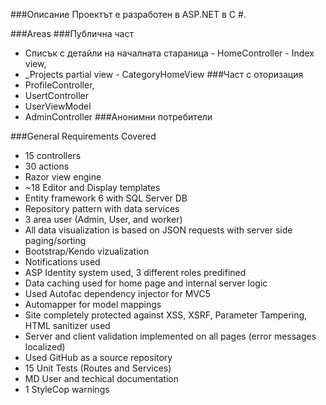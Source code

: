 ###Описание
Проектът е разработен в ASP.NET в C #.

###Areas
###Публична 	част
 - Списък с детайли на началната стараница - HomeController - Index view,
 - _Projects partial view - CategoryHomeView 
###Част с оторизация
 - ProfileController,
 - UsertController
 - UserViewModel
 - AdminController
###Анонимни потребители

###General Requirements Covered
 - 15 controllers
 - 30 actions
 - Razor view engine 
 - ~18 Editor and Display templates
 - Entity framework 6 with SQL Server DB
 - Repository pattern with data services
 - 3 area user (Admin, User, and worker)
 - All data visualization is based on JSON requests with server side paging/sorting
 - Bootstrap/Kendo vizualization
 - Notifications used
 - ASP Identity system used, 3 different roles predifined
 - Data caching used for home page and internal server logic
 - Used Autofac dependency injector for MVC5
 - Automapper for model mappings
 - Site completely protected against XSS, XSRF, Parameter Tampering, HTML sanitizer used
 - Server and client validation implemented on all pages (error messages localized)
 - Used GitHub as a source repository
 - 15 Unit Tests (Routes and Services)
 - MD User and techical documentation
 - 1 StyleCop warnings
